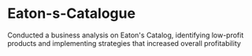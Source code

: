 # Eaton-s-Catalogue

Conducted a business analysis on Eaton's Catalog, identifying low-profit products and implementing strategies that increased overall profitability
